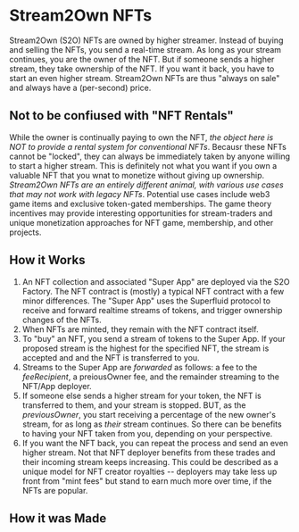 # Stream2Own NFTs

Stream2Own (S2O) NFTs are owned by higher streamer. Instead of buying and selling the NFTs, you send a real-time stream. As long as your stream continues, you are the owner of the NFT. But if someone sends a higher stream, they take ownership of the NFT. If you want it back, you have to start an even higher stream. Stream2Own NFTs are thus "always on sale" and always have a (per-second) price.

## Not to be confiused with "NFT Rentals"

While the owner is continually paying to own the NFT, _the object here is NOT to provide a rental system for conventional NFTs_. Becausr these NFTs cannot be "locked", they can always be immediately taken by anyone willing to start a higher stream. This is definitely not what you want if you own a valuable NFT that you wnat to monetize without giving up ownership. _Stream2Own NFTs are an entirely different animal, with various use cases that may not work with legacy NFTs_. Potential use cases include web3 game items and exclusive token-gated memberships. The game theory incentives may provide interesting opportunities for stream-traders and unique monetization approaches for NFT game, membership, and other projects.

## How it Works
1. An NFT collection and associated "Super App" are deployed via the S2O Factory. The NFT contract is (mostly) a typical NFT contract with a few minor differences.  The "Super App" uses the Superfluid protocol to receive and forward realtime streams of tokens, and trigger ownership changes of the NFTs.
2. When NFTs are minted, they remain with the NFT contract itself.
3. To "buy" an NFT, you send a stream of tokens to the Super App. If your proposed stream is the highest for the specified NFT, the stream is accepted and and the NFT is transferred to you.
4. Streams to the Super App are _forwarded_ as follows: a fee to the _feeRecipient_, a preiousOwner fee, and the remainder streaming to the NFT/App deployer.
5. If someone else sends a higher stream for your token, the NFT is transferred to them, and your stream is stopped. BUT, as the _previousOwner_, you start receiving a percentage of the new owner's stream, for as long as _their_ stream continues. So there can be benefits to having your NFT taken from you, depending on your perspective.
6. If you want the NFT back, you can repeat the process and send an even higher stream. Not that NFT deployer benefits from these trades and their incoming stream keeps increasing. This could be described as a unique model for NFT creator royalties -- deployers may take less up front from "mint fees" but stand to earn much more over time, if the NFTs are popular.

## How it was Made